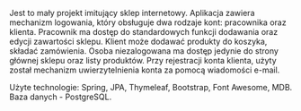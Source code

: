 Jest to mały projekt imitujący sklep internetowy. Aplikacja zawiera mechanizm logowania, który obsługuje dwa rodzaje kont: pracownika oraz klienta.
Pracownik ma dostęp do standardowych funkcji dodawania oraz edycji zawartości sklepu. Klient może dodawać produkty do koszyka, składać zamówienia. Osoba niezalogowana ma dostęp 
jedynie do strony głównej sklepu oraz listy produktów. Przy rejestracji konta klienta, użyty został mechanizm uwierzytelnienia konta za pomocą wiadomości e-mail.

Użyte technologie: Spring, JPA, Thymeleaf, Bootstrap, Font Awesome, MDB. Baza danych - PostgreSQL.

